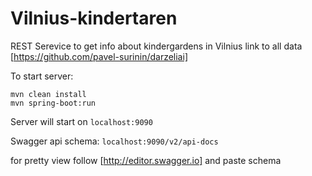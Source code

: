 # Vilnius-kindertaren
REST Serevice to get info about kindergardens in Vilnius
link to all data [https://github.com/pavel-surinin/darzeliai]

To start server:
```
mvn clean install
mvn spring-boot:run
```
Server will start on ``` localhost:9090 ```

Swagger api schema: ```localhost:9090/v2/api-docs ```

for pretty view follow [http://editor.swagger.io] and paste schema
